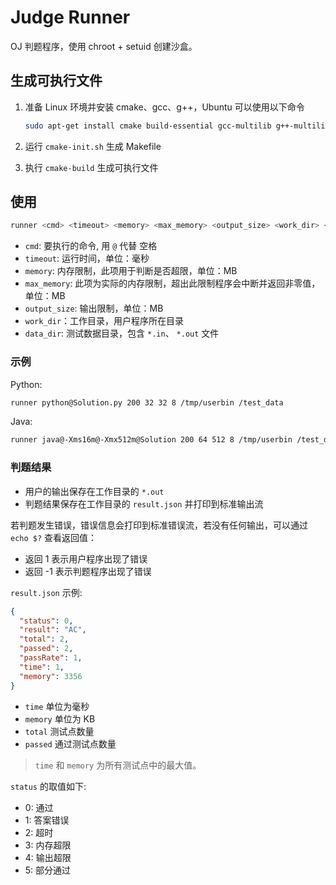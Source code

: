 # Judge Runner

OJ 判题程序，使用 chroot + setuid 创建沙盒。

## 生成可执行文件

1. 准备 Linux 环境并安装 cmake、gcc、g++，Ubuntu 可以使用以下命令

   ```bash
   sudo apt-get install cmake build-essential gcc-multilib g++-multilib
   ```

2. 运行 `cmake-init.sh` 生成 Makefile
3. 执行 `cmake-build` 生成可执行文件

## 使用

```bash
runner <cmd> <timeout> <memory> <max_memory> <output_size> <work_dir> <data_dir>
```

- `cmd`: 要执行的命令, 用 `@` 代替 <kbd>空格</kbd>
- `timeout`: 运行时间，单位：毫秒
- `memory`: 内存限制，此项用于判断是否超限，单位：MB
- `max_memory`: 此项为实际的内存限制，超出此限制程序会中断并返回非零值，单位：MB
- `output_size`: 输出限制，单位：MB
- `work_dir`：工作目录，用户程序所在目录
- `data_dir`: 测试数据目录，包含 `*.in`、 `*.out` 文件

### 示例

Python:

```bash
runner python@Solution.py 200 32 32 8 /tmp/userbin /test_data
```

Java:

```bash
runner java@-Xms16m@-Xmx512m@Solution 200 64 512 8 /tmp/userbin /test_data
```

### 判题结果

- 用户的输出保存在工作目录的 `*.out`
- 判题结果保存在工作目录的 `result.json` 并打印到标准输出流

若判题发生错误，错误信息会打印到标准错误流，若没有任何输出，可以通过 `echo $?` 查看返回值：

- 返回 1 表示用户程序出现了错误
- 返回 -1 表示判题程序出现了错误

`result.json` 示例:

```json
{
  "status": 0,
  "result": "AC",
  "total": 2,
  "passed": 2,
  "passRate": 1,
  "time": 1,
  "memory": 3356
}
```

- `time` 单位为毫秒
- `memory` 单位为 KB
- `total` 测试点数量
- `passed` 通过测试点数量

> `time` 和 `memory` 为所有测试点中的最大值。

`status` 的取值如下:

- 0: 通过
- 1: 答案错误
- 2: 超时
- 3: 内存超限
- 4: 输出超限
- 5: 部分通过
